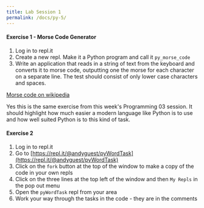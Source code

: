 ```yaml
---
title: Lab Session 1
permalink: /docs/py-5/
---
```


#### Exercise 1 - Morse Code Generator

1. Log in to repl.it
2. Create a new repl. Make it a Python program and call it `py_morse_code`
3. Write an application that reads in a string of text from the keyboard and converts it to morse code, outputting one the morse for each character on a separate line. The test should consist of only lower case characters and spaces.

[Morse code on wikipedia](https://en.wikipedia.org/wiki/Morse_code)  

Yes this is the same exercise from this week's Programming 03 session. It should highlight how much easier a modern language like Python is to use and how well suited Python is to this kind of task.  

#### Exercise 2

1. Log in to repl.it
2. Go to [https://repl.it/@andyguest/pyWordTask](https://repl.it/@andyguest/pyWordTask)
3. Click on the `fork` button at the top of the window to make a copy of the code in your own repls
4. Click on the three lines at the top left of the window and then `My Repls` in the pop out menu
5. Open the `pyWordTask` repl from your area
6. Work your way through the tasks in the code - they are in the comments

